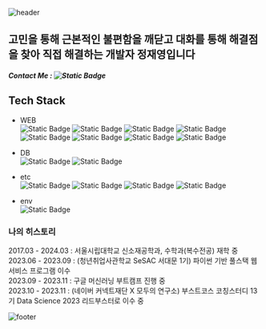 ![header](https://capsule-render.vercel.app/api?type=wave&color=gradient&height=300&section=header&text=개발자%20정재영의%20블로그&animation=twinkling&descAlign=75&descAlignY=40&fontSize=30)

## 고민을 통해 근본적인 불편함을 깨닫고 대화를 통해 해결점을 찾아 직접 해결하는 개발자 정재영입니다

##### Contact Me : ![Static Badge](https://img.shields.io/badge/hanol98%40naver.com-white?style=flat-square&logo=Naver&logoColor=white&color=%2303C75A)   
   
## Tech Stack   

* WEB   
![Static Badge](https://img.shields.io/badge/Python-white?style=flat-square&logo=python&logoColor=white&color=%233776AB) ![Static Badge](https://img.shields.io/badge/Flask-white?style=flat-square&logo=flask&logoColor=white&color=%23000000) ![Static Badge](https://img.shields.io/badge/Django-white?style=flat-square&logo=django&logoColor=white&color=%23092E20) ![Static Badge](https://img.shields.io/badge/Jinja2-white?style=flat-square&logo=jinja&logoColor=white&color=%23B41717) ![Static Badge](https://img.shields.io/badge/Selenium-white?style=flat-square&logo=selenium&logoColor=white&color=%2343B02A) ![Static Badge](https://img.shields.io/badge/HTML-white?style=flat-square&logo=html5&logoColor=white&color=%23E34F26) ![Static Badge](https://img.shields.io/badge/CSS-white?style=flat-square&logo=css3&logoColor=white&color=%231572B6) ![Static Badge](https://img.shields.io/badge/Javascript-white?style=flat-square&logo=javascript&logoColor=white&color=%23F7DF1E)

* DB   
![Static Badge](https://img.shields.io/badge/SQLite3-white?style=flat-square&logo=SQLite&logoColor=white&color=%23003B57)
![Static Badge](https://img.shields.io/badge/%20Firebase%20Realtime%20Database-white?style=flat-square&logo=Firebase&logoColor=white&color=%23FFCA28)

* etc   
![Static Badge](https://img.shields.io/badge/Arduino-white?style=flat-square&logo=Arduino&logoColor=white&color=%2300878F)
![Static Badge](https://img.shields.io/badge/MYSQL-white?style=flat-square&logo=MYSQL&logoColor=white&color=%234479A1)
![Static Badge](https://img.shields.io/badge/Git-white?style=flat-square&logo=Git&logoColor=white&color=%23F05032)
![Static Badge](https://img.shields.io/badge/Notion-white?style=flat-square&logo=Notion&logoColor=white&color=%23000000)

* env   
![Static Badge](https://img.shields.io/badge/MacOS-white?style=flat-square&logo=Apple&logoColor=white&color=%23000000)

  
### 나의 히스토리   
2017.03 - 2024.03 : 서울시립대학교 신소재공학과, 수학과(복수전공) 재학 중    
2023.06 - 2023.09 : (청년취업사관학교 SeSAC 서대문 1기) 파이썬 기반 풀스택 웹 서비스 프로그램 이수    
2023.09 - 2023.11 : 구글 머신러닝 부트캠프 진행 중    
2023.10 - 2023.11 : (네이버 커넥트재단 X 모두의 연구소) 부스트코스 코칭스터디 13기 Data Science 2023 리드부스터로 이수 중    

![footer](https://capsule-render.vercel.app/api?type=wave&color=gradient&height=300&section=footer)
